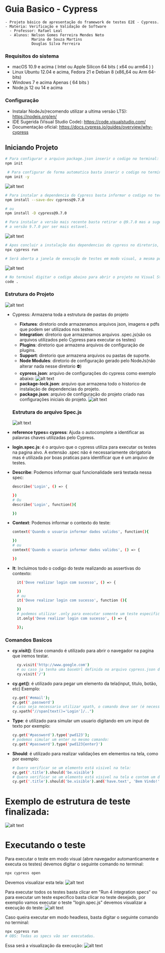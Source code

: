 # Guia Basico - Cypress
    - Projeto básico de apresentação do framework de testes E2E - Cypress.
    - Materia: Verificação e Validação de Software
      - Professor: Rafael Leal
      - Alunos: Nelson Gomes Ferreira Mendes Neto 
                Marina de Souza Martins
                Douglas Silva Ferreira

### Requisitos do sistema
* macOS 10.9 e acima ( Intel ou Apple Silicon 64 bits ( x64 ou arm64 ) )
* Linux Ubuntu 12.04 e acima, Fedora 21 e Debian 8 (x86_64 ou Arm 64-bits)
* Windows 7 e acima Apenas ( 64 bits )
* Node.js 12 ou 14 e acima

### Configuração
* Instalar NodeJs(recomendo utilizar a ultima versão LTS): https://nodejs.org/en/
* IDE Sugerida (Visual Studio Code): https://code.visualstudio.com/
* Documentação oficial: https://docs.cypress.io/guides/overview/why-cypress

## Iniciando Projeto

```bash
# Para configurar o arquivo package.json inserir o codigo no terminal:
npm init

 # Para configurar de forma automatica basta inserir o codigo no terminal:
npm init -y
```
![alt text](cypress/fixtures/image/npmInit.png)

```bash
# Para instalar a dependencia do Cypress basta informar o codigo no terminal:
npm install --save-dev cypress@9.7.0

# ou
npm install -D cypress@9.7.0

# Para instalar a versão mais recente basta retirar o @9.7.0 mas a sugestão é utilizar
# a versão 9.7.0 por ser mais estavel.
```
![alt text](cypress/fixtures/image/npmInstall.png)

```bash
# Apos concluir a instalação das dependencias do cypress no diretorio, inserir o codigo no terminal:
npx cypress run

# Será aberta a janela de execução de testes em modo visual, a mesma pode ser fechada.
```
![alt text](cypress/fixtures/image/CypressOpen.png)

```bash
# No terminal digitar o codigo abaixo para abrir o projeto no Visual Studio Code:
code .
```
### Estrutura do Projeto
![alt text](cypress/fixtures/image/Estrutura.png)

* Cypress:  Armazena toda a estrutura de pastas do projeto
  * **Fixtures**: diretorio onde armazenamos arquivos json, imagens e pdfs que podem ser utilizados nos testes.
  * **Integration**: diretorio que armazenamos arquivos .spec.js(são os arquivos utilizados pelo Cypress para executar os testes)
  * **Plugins**: diretorio que armazena arquivos de configuração de plugins.
  * **Support**: diretorio que armazena arquivos ou pastas de suporte.
  * **Node Modules**: diretorio de configuração gerado pelo NodeJs(não alterar nada nesse diretorio ⛔)
  * **cypress.json**: arquivo de configurações do cypress como exemplo abaixo:
  ![alt text](cypress/fixtures/image/cypressjson.png)
  * **package-lock.json**: arquivo que armazena todo o historico de instalação de dependencias do projeto.
  * **package.json**: arquivo de configuração do projeto criado nas configurações iniciais do projeto.
      ![alt text](cypress/fixtures/image/package.png)

  ### Estrutura do arquivo Spec.js
  ![alt text](cypress/fixtures/image/specJs.png)
* **reference types= cypress**: Ajuda o autocomplete a identificar as palavras chaves utilizadas pelo Cypress.
* **login.spec.js**: é o arquivo que o cypress utiliza para executar os testes na pagina alvo. A extensão .spec não é necessariamente obrigatoria mas é utilizada por boas praticas para identificar que é um arquivo de testes.
* **Describe**: Podemos informar qual funcionalidade será testada nessa spec:
    ```bash
    describe('Login', () => {

    })
    # Ou
    describe('Login', function(){

    })
    ```
* **Context**: Podemos informar o contexto do teste:
    ```bash
    context('Quando o usuario informar dados validos', function(){

    })
    # ou
    context('Quando o usuario informar dados validos', () => {

    })
    ```
* **It**: Incluimos todo o codigo do teste realizando as assertivas do contexto: 
  ```bash
    it('Deve realizar login com sucesso', () => {

    })
    # ou
    it('Deve realizar login com sucesso', function (){

    })
    # podemos utilizar .only para executar somente um teste especifico ignorando todos os outros testes da spec
    it.only('Deve realizar login com sucesso', () => {

    });
### Comandos Basicos
* **cy.visit()**: Esse comando é utilizado para abrir o navegador na pagina que iremos testar.
  ```bash
    cy.visit('http://www.google.com')
    # ou caso ja tenha uma baseUrl definida no arquivo cypress.json devemos apenas digitar o comando:
    cy.visit('/')
  ```

* **cy.get()**: é utilizado para pegar um elemento da tela(input, titulo, botão, etc)
  Exemplo:
  ```bash
  cy.get('#email');
  cy.get('.password')
  # caso seja necessario utilizar xpath, o comando deve ser (é necessario instalar a dependencia: npm install -D cypress-xpath):
  cy.xpath("//span[text()='Login']/..")
  ```
* **Type**: é utilizado para simular um usuario digitando em um input de texto por exemplo:
  ```bash
  cy.get('#password').type('pwd123');
  # podemos simular um enter no mesmo comando:
  cy.get('#password').type('pwd123{enter}')
  ```
* **Should**: é utilizado para realizar validações em elementos na tela, como por exemplo:
  ```bash
  # Quero verificar se um elemento está visivel na tela:
  cy.get('.title').should('be.visible')
  # Quero verificar se um elemento está visivel na tela e contem um determinado texto:
  cy.get('.title').should('be.visible').and('have.text', 'Bem Vindo!')
  ```

# Exemplo de estrutura de teste finalizada:
 ![alt text](cypress/fixtures/image/projetoFinal.png)

# Executando o teste
Para executar o teste em modo visual (abre navegador automanticamente e executa os testes) devemos digitar o seguinte comando no terminal:
```bash
npx cypress open
```
Devemos visualizar esta tela:
 ![alt text](cypress/fixtures/image/modoVisual.png)

Para executar todos os testes basta clicar em "Run 4 integration specs" ou para executar um teste especifico basta clicar no teste desejado, por exemplio vamos executar o teste "login.spec.js" devemos visualizar a execução do teste:
![alt text](cypress/fixtures/image/executandoVisual.gif)

Caso queira executar em modo headless, basta digitar o seguinte comando no terminal:
```bash
npx cypress run
# OBS: Todas as specs vão ser executadas.
```
Essa será a visualização da execução:
![alt text](cypress/fixtures/image/executandoHeadless.gif)